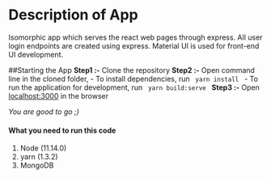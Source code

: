 # Description of App
Isomorphic app which serves the react web pages through express.
All user login endpoints are created using express.
Material UI is used for front-end UI development.


##Starting the App
**Step1 :-** Clone the repository
**Step2 :-** Open command line in the cloned folder,
                - To install dependencies, run ```  yarn install  ```
                - To run the application for development, run ```  yarn build:serve  ```
**Step3 :-** Open [localhost:3000](http://localhost:3000/) in the browser
<!-- blank line -->
_You are good to go ;)_


#### What you need to run this code
1. Node (11.14.0)
2. yarn (1.3.2)
3. MongoDB

